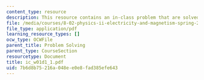 ```yaml
---
content_type: resource
description: This resource contains an in-class problem that are solved in groups.
file: /media/courses/8-02-physics-ii-electricity-and-magnetism-spring-2007/7b6d8b75216a048ee0e8fad385efe643_ic_w01d1_1.pdf
file_type: application/pdf
learning_resource_types: []
ocw_type: OCWFile
parent_title: Problem Solving
parent_type: CourseSection
resourcetype: Document
title: ic_w01d1_1.pdf
uid: 7b6d8b75-216a-048e-e0e8-fad385efe643
---
```

